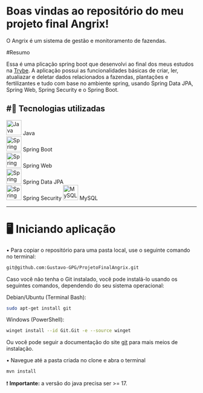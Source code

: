 # Boas vindas ao repositório do meu projeto final Angrix!

O Angrix é um sistema de gestão e monitoramento de fazendas.

#Resumo

Essa é uma plicação spring boot que desenvolvi ao final dos meus estudos na [Trybe](https://www.betrybe.com).
A aplicação possui as funcionalidades básicas de criar, ler, atualiazar e deletar dados relacionados a fazendas, plantações e fertilizantes e tudo com base no ambiente spring, usando Spring Data JPA, Spring Web, Spring Security e o Spring Boot.

#🚀 Tecnologias utilizadas
---
<img src="https://cdn.jsdelivr.net/gh/devicons/devicon/icons/java/java-original.svg" alt="Java" width="40" height="40"/> Java  
<img src="https://cdn.jsdelivr.net/gh/devicons/devicon/icons/spring/spring-original.svg" alt="Spring Boot" width="40" height="40"/> Spring Boot  
<img src="https://cdn.jsdelivr.net/gh/devicons/devicon/icons/spring/spring-original.svg" alt="Spring Web" width="40" height="40"/> Spring Web  
<img src="https://cdn.jsdelivr.net/gh/devicons/devicon/icons/spring/spring-original.svg" alt="Spring Data JPA" width="40" height="40"/> Spring Data JPA  
<img src="https://cdn.jsdelivr.net/gh/devicons/devicon/icons/spring/spring-original.svg" alt="Spring Security" width="40" height="40"/> Spring Security
<img src="https://cdn.jsdelivr.net/gh/devicons/devicon/icons/mysql/mysql-original.svg" alt="MySQL" width="40" height="40"/> MySQL

---

# 🖥️ Iniciando aplicação
• Para copiar o repositório para uma pasta local, use o seguinte comando no terminal:

```bash
git@github.com:Gustavo-GPG/ProjetoFinalAngrix.git
```
Caso você não tenha o Git instalado, você pode instalá-lo usando os seguintes comandos, dependendo do seu sistema operacional:

Debian/Ubuntu (Terminal Bash):
```bash
sudo apt-get install git
```
Windows (PowerShell):
```bash
winget install --id Git.Git -e --source winget
```
Ou você pode seguir a documentação do site [git](https://git-scm.com/downloads) para mais meios de instalação.

• Navegue até a pasta criada no clone e abra o terminal
```bash
mvn install
```

❗ **Importante:** a versão do java precisa ser >= 17.
